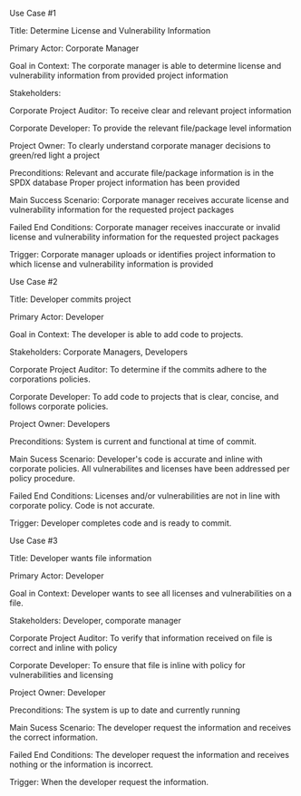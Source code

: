 Use Case #1

Title: Determine License and Vulnerability Information 

Primary Actor: Corporate Manager

Goal in Context: The corporate manager is able to determine license and vulnerability information from provided project information

Stakeholders: 

Corporate Project Auditor: To receive clear and relevant project information

Corporate Developer: To provide the relevant file/package level information 

Project Owner: To clearly understand corporate manager decisions to green/red light a project 

Preconditions:  Relevant and accurate file/package information is in the SPDX database
                Proper project information has been provided  

Main Success Scenario: Corporate manager receives accurate license and vulnerability information for the requested project packages

Failed End Conditions: Corporate manager receives inaccurate or invalid license and vulnerability information for the requested project packages

Trigger: Corporate manager uploads or identifies project information to which license and vulnerability information is provided




Use Case #2

Title: Developer commits project

Primary Actor: Developer

Goal in Context: The developer is able to add code to projects. 

Stakeholders: Corporate Managers, Developers

Corporate Project Auditor: To determine if the commits adhere to the corporations policies.

Corporate Developer: To add code to projects that is clear, concise, and follows corporate policies.   

Project Owner: Developers

Preconditions: System is current and functional at time of commit.  

Main Sucess Scenario: Developer's code is accurate and inline with corporate policies.  All vulnerabilites and licenses have been addressed per policy procedure.

Failed End Conditions: Licenses and/or vulnerabilities are not in line with corporate policy.  Code is not accurate. 

Trigger: Developer completes code and is ready to commit. 




Use Case #3

Title: Developer wants file information

Primary Actor: Developer

Goal in Context: Developer wants to see all licenses and vulnerabilities on a file. 

Stakeholders: Developer, comporate manager

Corporate Project Auditor: To verify that information received on file is correct and inline with policy

Corporate Developer: To ensure that file is inline with policy for vulnerabilities and licensing 

Project Owner: Developer

Preconditions: The system is up to date and currently running

Main Sucess Scenario: The developer request the information and receives the correct information. 

Failed End Conditions: The developer request the information and receives nothing or the information is incorrect.

Trigger: When the developer request the information. 
